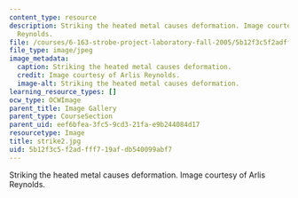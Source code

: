 ```yaml
---
content_type: resource
description: Striking the heated metal causes deformation. Image courtesy of Arlis
  Reynolds.
file: /courses/6-163-strobe-project-laboratory-fall-2005/5b12f3c5f2adfff719afdb540099abf7_strike2.jpg
file_type: image/jpeg
image_metadata:
  caption: Striking the heated metal causes deformation.
  credit: Image courtesy of Arlis Reynolds.
  image-alt: Striking the heated metal causes deformation.
learning_resource_types: []
ocw_type: OCWImage
parent_title: Image Gallery
parent_type: CourseSection
parent_uid: eef6bfea-3fc5-9cd3-21fa-e9b244084d17
resourcetype: Image
title: strike2.jpg
uid: 5b12f3c5-f2ad-fff7-19af-db540099abf7
---
```

Striking the heated metal causes deformation. Image courtesy of Arlis Reynolds.

